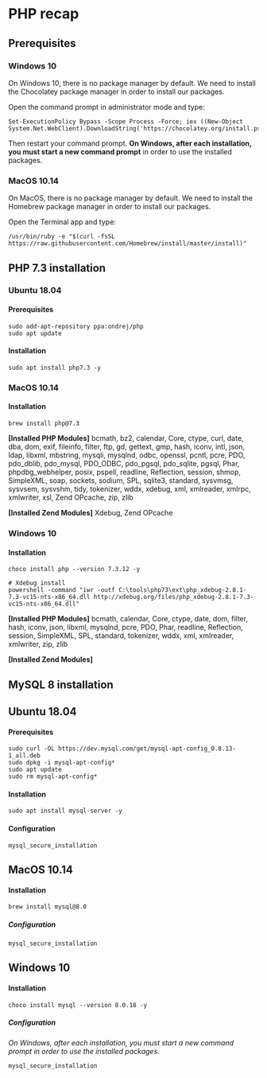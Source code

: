 # PHP recap

## Prerequisites

### Windows 10

On Windows 10, there is no package manager by default. We need to install the Chocolatey package manager in order to install our packages.

Open the command prompt in administrator mode and type:

```
Set-ExecutionPolicy Bypass -Scope Process -Force; iex ((New-Object System.Net.WebClient).DownloadString('https://chocolatey.org/install.ps1'))
```

Then restart your command prompt. **On Windows, after each installation, you must start a new command prompt** in order to use the installed packages.

### MacOS 10.14

On MacOS, there is no package manager by default. We need to install the Homebrew package manager in order to install our packages.

Open the Terminal app and type:
```
/usr/bin/ruby -e "$(curl -fsSL https://raw.githubusercontent.com/Homebrew/install/master/install)"
```

## PHP 7.3 installation

### Ubuntu 18.04


#### Prerequisites

```
sudo add-apt-repository ppa:ondrej/php
sudo apt update
```

#### Installation

```
sudo apt install php7.3 -y
```

### MacOS 10.14

#### Installation

```
brew install php@7.3
```

**[Installed PHP Modules]**
bcmath, bz2, calendar, Core, ctype, curl, date, dba, dom, exif, fileinfo, filter, ftp, gd, gettext, gmp, hash, iconv, intl, json, ldap, libxml, mbstring, mysqli, mysqlnd, odbc, openssl, pcntl, pcre, PDO, pdo_dblib, pdo_mysql, PDO_ODBC, pdo_pgsql, pdo_sqlite, pgsql, Phar, phpdbg_webhelper, posix, pspell, readline, Reflection, session, shmop, SimpleXML, soap, sockets, sodium, SPL, sqlite3, standard, sysvmsg, sysvsem, sysvshm, tidy, tokenizer, wddx, xdebug, xml, xmlreader, xmlrpc, xmlwriter, xsl, Zend OPcache, zip, zlib

**[Installed Zend Modules]** Xdebug, Zend OPcache

### Windows 10

#### Installation

```
choco install php --version 7.3.12 -y

# Xdebug install
powershell -command "iwr -outf C:\tools\php73\ext\php_xdebug-2.8.1-7.3-vc15-nts-x86_64.dll http://xdebug.org/files/php_xdebug-2.8.1-7.3-vc15-nts-x86_64.dll"
```

**[Installed PHP Modules]** bcmath, calendar, Core, ctype, date, dom, filter, hash, iconv, json, libxml, mysqlnd, pcre, PDO, Phar, readline, Reflection, session, SimpleXML, SPL, standard, tokenizer, wddx, xml, xmlreader, xmlwriter, zip, zlib

**[Installed Zend Modules]** 

## MySQL 8 installation

## Ubuntu 18.04

#### Prerequisites

```
sudo curl -OL https://dev.mysql.com/get/mysql-apt-config_0.8.13-1_all.deb
sudo dpkg -i mysql-apt-config*
sudo apt update
sudo rm mysql-apt-config*
```

#### Installation

```
sudo apt install mysql-server -y
```

#### Configuration

```
mysql_secure_installation
```

## MacOS 10.14

#### Installation

```
brew install mysql@8.0
```

##### Configuration

```
mysql_secure_installation
```

## Windows 10

#### Installation

```
choco install mysql --version 8.0.18 -y
```

##### Configuration

*On Windows, after each installation, you must start a new command prompt in order to use the installed packages.*

```
mysql_secure_installation
```
